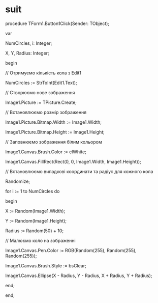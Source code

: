 # suit


procedure TForm1.Button1Click(Sender: TObject);

var

NumCircles, i: Integer;

X, Y, Radius: Integer;

begin

// Отримуємо кількість кола з Edit1

NumCircles := StrToInt(Edit1.Text);



// Створюємо нове зображення

Image1.Picture := TPicture.Create;



// Встановлюємо розмір зображення

Image1.Picture.Bitmap.Width := Image1.Width;

Image1.Picture.Bitmap.Height := Image1.Height;



// Заповнюємо зображення білим кольором


Image1.Canvas.Brush.Color := clWhite;

Image1.Canvas.FillRect(Rect(0, 0, Image1.Width, Image1.Height));


// Встановлюємо випадкові координати та радіус для кожного кола

Randomize;

for i := 1 to NumCircles do

begin

X := Random(Image1.Width);

Y := Random(Image1.Height);

Radius := Random(50) + 10;



// Малюємо коло на зображенні



Image1.Canvas.Pen.Color := RGB(Random(255), Random(255), Random(255));

Image1.Canvas.Brush.Style := bsClear;


Image1.Canvas.Ellipse(X - Radius, Y - Radius, X + Radius, Y + Radius);

end;

end;
